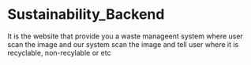 # Sustainability_Backend
It is the website that provide you a waste manageent system where user scan the image and our system scan the image and tell user where it is recyclable, non-recylable or etc
